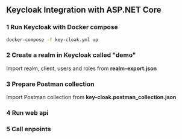 ## Keycloak Integration with ASP.NET Core

### 1 Run Keycloak with Docker compose

```bash
docker-compose -f key-cloak.yml up
 ```

### 2 Create a realm in Keycloak called "demo"
 Import realm, client, users and roles from  **realm-export.json** 

 ### 3 Prepare Postman collection 
 Import Postman collection from  **key-cloak.postman_collection.json** 

### 4 Run web api 

### 5 Call enpoints 
